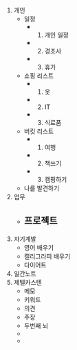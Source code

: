 1. 개인
	- 일정
		- 1. 개인 일정
		- 2. 경조사
		- 3. 휴가
	- 쇼핑 리스트
		- 1. 옷
		- 2. IT
		- 3. 식료품
	- 버킷 리스트
		- 1. 여행
		- 2. 책쓰기
		- 3. 캠핑하기
	- 나를 발견하기
2. 업무
	- 프로젝트
		- 
3. 자기계발
	- 영어 배우기
	- 캘리그라피 배우기
	- 다이어트
4. 일간노트
5. 제텔카스텐
	- 메모
	- 키워드
	- 의견
	- 주장
	- 두번째 뇌
	- 
	-  